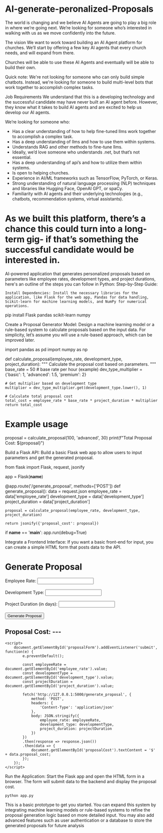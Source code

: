 # AI-generate-peronalized-Proposals
The world is changing and we believe AI Agents are going to play a big role in where we’re going next. We’re looking for someone who’s interested in walking with us as we move confidently into the future.

The vision
We want to work toward building an AI Agent platform for churches. We’ll start by offering a few key AI agents that every church needs, and will expand from there.

Churches will be able to use these AI Agents and eventually will be able to build their own.

Quick note: We're not looking for someone who can only build simple chatbots. Instead, we're looking for someone to build multi-level bots that work together to accomplish complex tasks.

Job Requirements
We understand that this is a developing technology and the successful candidate may have never built an AI agent before. However, they know what it takes to build AI agents and are excited to help us develop our AI agents.

We’re looking for someone who:
- Has a clear understanding of how to help fine-tuned llms work together to accomplish a complex task.
- Has a deep understanding of llms and how to use them within systems.
- Understands RAG and other methods to fine-tune llms.
- Ideally, we’d love someone who understands .net, but that’s not essential.
- Has a deep understanding of api’s and how to utilize them within systems.
- Is open to helping churches.
- Experience in AI/ML frameworks such as TensorFlow, PyTorch, or Keras.
- Strong understanding of natural language processing (NLP) techniques and libraries like Hugging Face, OpenAI GPT, or spaCy.
- Familiarity with AI agents and their underlying technologies (e.g., chatbots, recommendation systems, virtual assistants).

As we built this platform, there’s a chance this could turn into a long-term gig- if that’s something the successful candidate would be interested in.
=============
AI-powered application that generates personalized proposals based on parameters like employee rates, development types, and project durations, here's an outline of the steps you can follow in Python:
Step-by-Step Guide:

    Install Dependencies: Install the necessary libraries for the application, like Flask for the web app, Pandas for data handling, Scikit-learn for machine learning models, and NumPy for numerical operations.

pip install Flask pandas scikit-learn numpy

Create a Proposal Generator Model: Design a machine learning model or a rule-based system to calculate proposals based on the input data. For simplicity, let’s assume you will use a rule-based approach, which can be improved later.

import pandas as pd
import numpy as np

def calculate_proposal(employee_rate, development_type, project_duration):
    """
    Calculate the proposal cost based on parameters.
    """
    base_rate = 50  # base rate per hour (example)
    dev_type_multiplier = {'basic': 1, 'advanced': 1.5, 'premium': 2}
    
    # Get multiplier based on development type
    multiplier = dev_type_multiplier.get(development_type.lower(), 1)
    
    # Calculate total proposal cost
    total_cost = employee_rate * base_rate * project_duration * multiplier
    return total_cost

# Example usage
proposal = calculate_proposal(100, 'advanced', 30)
print(f"Total Proposal Cost: ${proposal}")

Build a Flask API: Build a basic Flask web app to allow users to input parameters and get the generated proposal.

from flask import Flask, request, jsonify

app = Flask(__name__)

@app.route('/generate_proposal', methods=['POST'])
def generate_proposal():
    data = request.json
    employee_rate = data['employee_rate']
    development_type = data['development_type']
    project_duration = data['project_duration']

    proposal = calculate_proposal(employee_rate, development_type, project_duration)
    
    return jsonify({'proposal_cost': proposal})

if __name__ == '__main__':
    app.run(debug=True)

Integrate a Frontend Interface: If you want a basic front-end for input, you can create a simple HTML form that posts data to the API.

<!DOCTYPE html>
<html>
<head>
    <title>Proposal Generator</title>
</head>
<body>
    <h1>Generate Proposal</h1>
    <form id="proposalForm">
        Employee Rate: <input type="text" id="employee_rate"><br><br>
        Development Type: <input type="text" id="development_type"><br><br>
        Project Duration (in days): <input type="text" id="project_duration"><br><br>
        <button type="submit">Generate Proposal</button>
    </form>
    <h2>Proposal Cost: <span id="proposalCost">---</span></h2>

    <script>
        document.getElementById('proposalForm').addEventListener('submit', function(e) {
            e.preventDefault();

            const employeeRate = document.getElementById('employee_rate').value;
            const developmentType = document.getElementById('development_type').value;
            const projectDuration = document.getElementById('project_duration').value;

            fetch('http://127.0.0.1:5000/generate_proposal', {
                method: 'POST',
                headers: {
                    'Content-Type': 'application/json'
                },
                body: JSON.stringify({
                    employee_rate: employeeRate,
                    development_type: developmentType,
                    project_duration: projectDuration
                })
            })
            .then(response => response.json())
            .then(data => {
                document.getElementById('proposalCost').textContent = '$' + data.proposal_cost;
            });
        });
    </script>
</body>
</html>

Run the Application: Start the Flask app and open the HTML form in a browser. The form will submit data to the backend and display the proposal cost.

    python app.py

This is a basic prototype to get you started. You can expand this system by integrating machine learning models or rule-based systems to refine the proposal generation logic based on more detailed input. You may also add advanced features such as user authentication or a database to store the generated proposals for future analysis
